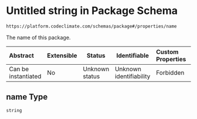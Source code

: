 # Untitled string in Package Schema

```txt
https://platform.codeclimate.com/schemas/package#/properties/name
```

The name of this package.


| Abstract            | Extensible | Status         | Identifiable            | Custom Properties | Additional Properties | Access Restrictions | Defined In                                                                             |
| :------------------ | ---------- | -------------- | ----------------------- | :---------------- | --------------------- | ------------------- | -------------------------------------------------------------------------------------- |
| Can be instantiated | No         | Unknown status | Unknown identifiability | Forbidden         | Allowed               | none                | [Package.schema.json\*](../../spec/schemas/Package.schema.json "open original schema") |

## name Type

`string`
